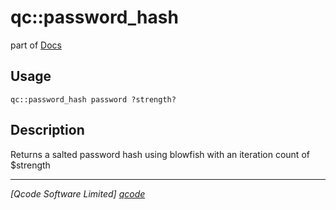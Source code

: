 qc::password_hash
=================

part of [Docs](.)

Usage
-----
`qc::password_hash password ?strength?`

Description
-----------
Returns a salted password hash using blowfish with an iteration count of $strength

----------------------------------
*[Qcode Software Limited] [qcode]*

[qcode]: www.qcode.co.uk "Qcode Software"